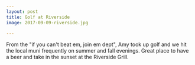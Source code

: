 ```yaml
---
layout: post
title: Golf at Riverside
image: 2017-09-09-riverside.jpg

---
```


From the "if you can't beat em, join em dept", Amy took up golf and we hit the local muni 
frequently on summer and fall evenings. Great place to have a beer and take in the sunset at the
Riverside Grill.   
